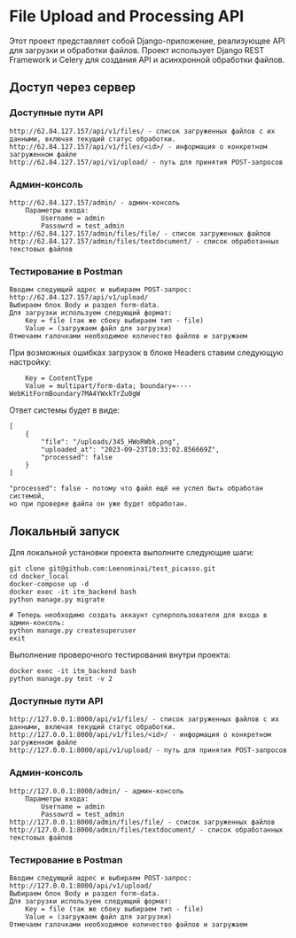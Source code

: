 # File Upload and Processing API

Этот проект представляет собой Django-приложение, реализующее API для загрузки и обработки файлов. Проект использует Django REST Framework и Celery для создания API и асинхронной обработки файлов.

## Доступ через сервер

### Доступные пути API

```shell
http://62.84.127.157/api/v1/files/ - список загруженных файлов с их данными, включая текущий статус обработки.
http://62.84.127.157/api/v1/files/<id>/ - информация о конкретном загруженном файле
http://62.84.127.157/api/v1/upload/ - путь для принятия POST-запросов
```

### Админ-консоль

```shell
http://62.84.127.157/admin/ - админ-консоль
    Параметры входа:
        Username = admin
        Passowrd = test_admin
http://62.84.127.157/admin/files/file/ - список загруженных файлов
http://62.84.127.157/admin/files/textdocument/ - список обработанных текстовых файлов
```

### Тестирование в Postman

```shell
Вводим следующий адрес и выбираем POST-запрос:
http://62.84.127.157/api/v1/upload/
Выбираем блок Body и раздел form-data.
Для загрузки используем следующий формат:
    Key = file (так же сбоку выбираем тип - file)
    Value = (загружаем файл для загрузки)
Отмечаем галочками необходимое количество файлов и загружаем
```

При возможных ошибках загрузок в блоке Headers ставим следующую настройку:
```shell
    Key = ContentType
    Value = multipart/form-data; boundary=----WebKitFormBoundary7MA4YWxkTrZu0gW
```
    
Ответ системы будет в виде:
```shell
[
    {
        "file": "/uploads/345_HWoRWbk.png",
        "uploaded_at": "2023-09-23T10:33:02.856669Z",
        "processed": false
    }
]

"processed": false - потому что файл ещё не успел быть обработан системой, 
но при проверке файла он уже будет обработан.
```

## Локальный запуск

Для локальной установки проекта выполните следующие шаги:

```shell
git clone git@github.com:Leenominai/test_picasso.git
cd docker_local
docker-compose up -d
docker exec -it itm_backend bash
python manage.py migrate

# Теперь необходимо создать аккаунт суперпользователя для входа в админ-консоль:
python manage.py createsuperuser
exit
```
Выполнение проверочного тестирования внутри проекта:
```shell
docker exec -it itm_backend bash
python manage.py test -v 2
```

### Доступные пути API

```shell
http://127.0.0.1:8000/api/v1/files/ - список загруженных файлов с их данными, включая текущий статус обработки.
http://127.0.0.1:8000/api/v1/files/<id>/ - информация о конкретном загруженном файле
http://127.0.0.1:8000/api/v1/upload/ - путь для принятия POST-запросов
```

### Админ-консоль

```shell
http://127.0.0.1:8000/admin/ - админ-консоль
    Параметры входа:
        Username = admin
        Passowrd = test_admin
http://127.0.0.1:8000/admin/files/file/ - список загруженных файлов
http://127.0.0.1:8000/admin/files/textdocument/ - список обработанных текстовых файлов
```

### Тестирование в Postman

```shell
Вводим следующий адрес и выбираем POST-запрос:
http://127.0.0.1:8000/api/v1/upload/
Выбираем блок Body и раздел form-data.
Для загрузки используем следующий формат:
    Key = file (так же сбоку выбираем тип - file)
    Value = (загружаем файл для загрузки)
Отмечаем галочками необходимое количество файлов и загружаем
```
